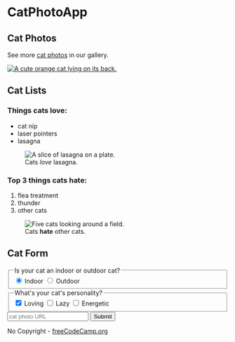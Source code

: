 <!DOCTYPE html>

<html lang="en">
 <head>
    <meta charset="utf-8">
    <title>CatPhotoApp</title>
  </head>
    <body>
      <main>
        <h1>CatPhotoApp</h1>
        <section>
          <h2>Cat Photos</h2>
          <!-- TODO: Add link to cat photos -->
          <p>See more <a target="_blank" href="https://freecatphotoapp.com">cat photos</a> in our gallery.</p>
          <a href="https://freecatphotoapp.com"><img src="https://cdn.freecodecamp.org/curriculum/cat-photo-app/relaxing-cat.jpg" alt="A cute orange cat lying on its back."></a>
        </section>
        <section>
          <h2>Cat Lists</h2>
          <h3>Things cats love:</h3>
          <ul>
            <li>cat nip</li>
            <li>laser pointers</li>
            <li>lasagna</li>
          </ul>
          <figure>
            <img src="https://cdn.freecodecamp.org/curriculum/cat-photo-app/lasagna.jpg" alt="A slice of lasagna on a plate.">
            <figcaption>Cats <em>love</em> lasagna.</figcaption>  
          </figure>
          <h3>Top 3 things cats hate:</h3>
            <ol>
              <li>flea treatment</li>
              <li>thunder</li>
              <li>other cats</li>
            </ol>
          <figure>
           <img src="https://cdn.freecodecamp.org/curriculum/cat-photo-app/cats.jpg" alt="Five cats looking around a field.">
           <figcaption>Cats <strong>hate</strong> other cats.</figcaption>  
          </figure>
        </section>
        <section>
         <h2>Cat Form</h2>
         <form action="https://freecatphotoapp.com/submit-cat-photo">
         <fieldset>
            <legend>Is your cat an indoor or outdoor cat?</legend>
            <label><input id="indoor" type="radio" name="indoor-outdoor" value="indoor" checked> Indoor</label>
            <label><input id="outdoor" type="radio" name="indoor-outdoor" value="outdoor"> Outdoor</label>
         </fieldset>
         <fieldset>
            <legend>What's your cat's personality?</legend>
            <input id="loving" type="checkbox" name="personality" value="loving" checked> <label for="loving">Loving</label>
            <input id="lazy" type="checkbox" name="personality" value="lazy"> <label for="lazy">Lazy</label>
            <input id="energetic" type="checkbox" name="personality" value="energetic"> <label for="energetic">Energetic</label>
         </fieldset>
            <input type="text" name="catphotourl" placeholder="cat photo URL" required>
            <button type="submit">Submit</button>
         </form>
        </section>
      </main>
      <footer>
        <p>
        No Copyright - <a href="https://www.freecodecamp.org">freeCodeCamp.org</a>
        </p>
      </footer>
    </body>
</html>
